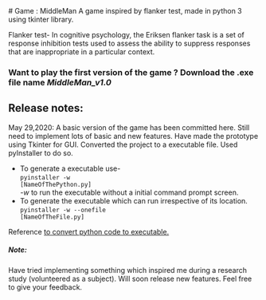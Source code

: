 <head>
  <meta name="google-site-verification" content="y9w7d9GH1y7qn5LPpB2L36LSFh1xGxcg4k542inOuoM" />
  </head>
 
 <body>
# Game : MiddleMan
A game inspired by flanker test, made in python 3 using tkinter library.

Flanker test- In cognitive psychology, the Eriksen flanker task is a set of response inhibition tests used to assess the ability to suppress responses that are inappropriate in a particular context.

### Want to play the first version of the game ? Download the .exe file name <i>MiddleMan_v1.0</i>

## Release notes:

May 29,2020: A basic version of the game has been committed here. Still need to implement lots of basic and new features. Have made the prototype using Tkinter for GUI.
Converted the project to a executable file. Used pyInstaller to do so.
* To generate a executable use-<br><code>pyinstaller -w [NameOfThePython.py]</code> <br> <i>-w</i> to run the executable without a initial command prompt screen.
* To generate the executable which can run irrespective of its location.<br> <code>pyinstaller -w --onefile [NameOfTheFile.py]</code>

Reference <a href="https://youtu.be/lOIJIk_maO4">to convert python code to executable. </a>

##### Note:
Have tried implementing something which inspired me during a research study (volunteered as a subject). Will soon release new features. Feel free to give your feedback.
</body>
